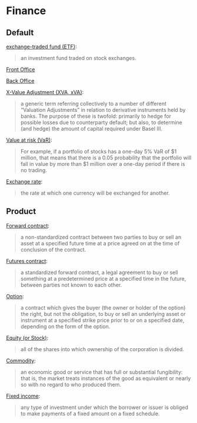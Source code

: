 # Finance

## Default

[exchange-traded fund (ETF)](https://en.wikipedia.org/wiki/Exchange-traded_fund):
> an investment fund traded on stock exchanges.

[Front Office](https://www.investopedia.com/terms/f/frontoffice.asp)

[Back Office](https://www.investopedia.com/terms/b/backoffice.asp)

[X-Value Adjustment (XVA, xVA)](https://en.wikipedia.org/wiki/XVA):
> a generic term referring collectively to a number of different “Valuation Adjustments” in relation to derivative instruments held by banks. The purpose of these is twofold: primarily to hedge for possible losses due to counterparty default; but also, to determine (and hedge) the amount of capital required under Basel III.

[Value at risk (VaR)](https://en.wikipedia.org/wiki/Value_at_risk):
> For example, if a portfolio of stocks has a one-day 5% VaR of $1 million, that means that there is a 0.05 probability that the portfolio will fall in value by more than $1 million over a one-day period if there is no trading.

[Exchange rate](https://en.wikipedia.org/wiki/Exchange_rate):
> the rate at which one currency will be exchanged for another.

## Product
[Forward contract](https://en.wikipedia.org/wiki/Forward_contract):
> a non-standardized contract between two parties to buy or sell an asset at a specified future time at a price agreed on at the time of conclusion of the contract.

[Futures contract](https://en.wikipedia.org/wiki/Futures_contract):
> a standardized forward contract, a legal agreement to buy or sell something at a predetermined price at a specified time in the future, between parties not known to each other.

[Option](https://en.wikipedia.org/wiki/Option_(finance)):
> a contract which gives the buyer (the owner or holder of the option) the right, but not the obligation, to buy or sell an underlying asset or instrument at a specified strike price prior to or on a specified date, depending on the form of the option.

[Equity (or Stock)](https://en.wikipedia.org/wiki/Stock):
> all of the shares into which ownership of the corporation is divided.

[Commodity](https://en.wikipedia.org/wiki/Commodity):
> an economic good or service that has full or substantial fungibility: that is, the market treats instances of the good as equivalent or nearly so with no regard to who produced them.

[Fixed income](https://en.wikipedia.org/wiki/Fixed_income):
> any type of investment under which the borrower or issuer is obliged to make payments of a fixed amount on a fixed schedule.
